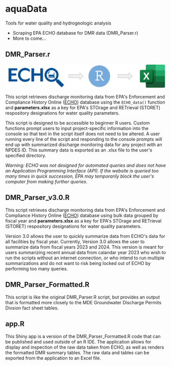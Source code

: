# aquaData

Tools for water quality and hydrogeologic analysis

-   Scraping EPA ECHO database for DMR data (DMR_Parser.r)
-   More to come...

## DMR_Parser.r

![](images/DMR%20Parser%20Diagram.png)

This script retrieves discharge monitoring data from EPA's Enforcement and Compliance History Online ([ECHO](https://echo.epa.gov/ "echo.epa.gov")) database using the `ECHO_data()` function and **parameters.xlsx** as a key for EPA's STOrage and RETrieval (STORET) respository designations for water quality parameters.

This script is designed to be accessible to beginner R users. Custom functions prompt users to input project-specific information into the console so that text in the script itself does not need to be altered. A user running every line of the script and responding to the console prompts will end up with summarized discharge monitoring data for any project with an NPDES ID. This summary data is exported as an .xlsx file to the user's specified directory.

*Warning: ECHO was not designed for automated queries and does not have an Application Programming Interface (API). If the website is queried too many times in quick succession, EPA may temporarily block the user's computer from making further queries.*

## DMR_Parser_v3.0.R

This script retrieves discharge monitoring data from EPA's Enforcement and Compliance History Online ([ECHO](https://echo.epa.gov/ "echo.epa.gov")) database using bulk data grouped by fiscal year and **parameters.xlsx** as a key for EPA's STOrage and RETrieval (STORET) respository designations for water quality parameters.

Version 3.0 allows the user to quickly summarize data from ECHO's data for all facilities by fiscal year. Currently, Version 3.0 allows the user to summarize data from fiscal years 2023 and 2024. This version is meant for users summarizing recent annual data from calandar year 2023 who wish to run the scripts without an internet connection, or who intend to run multiple summarizations and do not want to risk being locked out of ECHO by performing too many queries.

## DMR_Parser_Formatted.R

This script is like the original DMR_Parser.R script, but provides an output that is formatted more closely to the MDE Groundwater Discharge Permits Divsion fact sheet tables.

## app.R

This Shiny app is a version of the DMR_Parser_Formatted.R code that can be published and used outside of an R IDE. The application allows for display and inspection of the raw data taken from ECHO, as well as renders the formatted DMR summary tables. The raw data and tables can be exported from the application to an Excel file.

